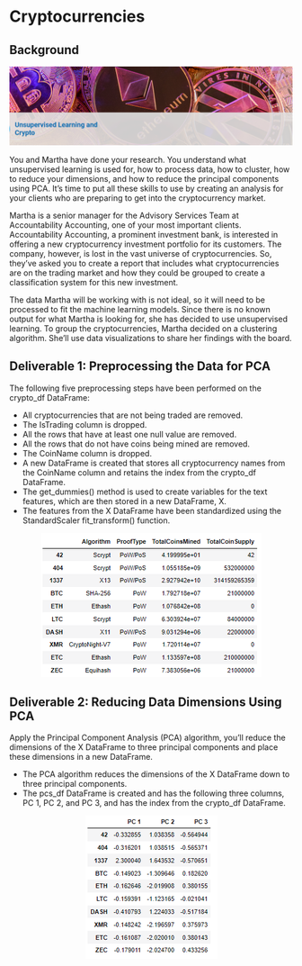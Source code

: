 # Cryptocurrencies

## Background

<p align="center"><img class="centerImage" src="https://github.com/dalejandri/Cryptocurrencies/blob/main/Resources/1.PNG" /></p>

You and Martha have done your research. You understand what unsupervised learning is used for, how to process data, how to cluster, how to reduce your dimensions, and how to reduce the principal components using PCA. It’s time to put all these skills to use by creating an analysis for your clients who are preparing to get into the cryptocurrency market.

Martha is a senior manager for the Advisory Services Team at Accountability Accounting, one of your most important clients. Accountability Accounting, a prominent investment bank, is interested in offering a new cryptocurrency investment portfolio for its customers. The company, however, is lost in the vast universe of cryptocurrencies. So, they’ve asked you to create a report that includes what cryptocurrencies are on the trading market and how they could be grouped to create a classification system for this new investment.

The data Martha will be working with is not ideal, so it will need to be processed to fit the machine learning models. Since there is no known output for what Martha is looking for, she has decided to use unsupervised learning. To group the cryptocurrencies, Martha decided on a clustering algorithm. She’ll use data visualizations to share her findings with the board.


## Deliverable 1: Preprocessing the Data for PCA 
The following five preprocessing steps have been performed on the crypto_df DataFrame:

- All cryptocurrencies that are not being traded are removed.
- The IsTrading column is dropped.
- All the rows that have at least one null value are removed.
- All the rows that do not have coins being mined are removed.
- The CoinName column is dropped.
- A new DataFrame is created that stores all cryptocurrency names from the CoinName column and retains the index from the crypto_df DataFrame.
- The get_dummies() method is used to create variables for the text features, which are then stored in a new DataFrame, X.
- The features from the X DataFrame have been standardized using the StandardScaler fit_transform() function.

<p align="center"><img class="centerImage" src="https://github.com/dalejandri/Cryptocurrencies/blob/main/Resources/2.PNG" /></p>


## Deliverable 2: Reducing Data Dimensions Using PCA
Apply the Principal Component Analysis (PCA) algorithm, you’ll reduce the dimensions of the X DataFrame to three principal components and place these dimensions in a new DataFrame.

- The PCA algorithm reduces the dimensions of the X DataFrame down to three principal components.
- The pcs_df DataFrame is created and has the following three columns, PC 1, PC 2, and PC 3, and has the index from the crypto_df DataFrame.

<p align="center"><img class="centerImage" src="https://github.com/dalejandri/Cryptocurrencies/blob/main/Resources/3.PNG" /></p>

